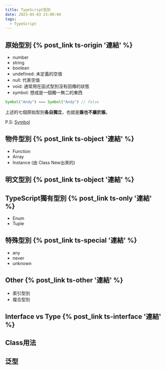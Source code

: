 ```yaml
---
title: TypeScript型別
date: 2023-05-03 23:00:04
tags: 
  - TypeScript
---
```


## 原始型別 {% post_link ts-origin '連結' %}
- number
- string
- boolean
- undefined:  未定義的空值
- null: 代表空值
- void: 通常用在函式型別沒有回傳的狀態
- symbol: 想成是一個獨一無二的東西
```javascript
Symbol("Andy") === Symbol("Andy") // false
```

上述的七個原始型別<b>各自獨立</b>，也就是<b>誰也不屬於誰</b>。

P.S: [Symbol](https://developer.mozilla.org/en-US/docs/Web/JavaScript/Reference/Global_Objects/Symbol)

## 物件型別 {% post_link ts-object '連結' %}
- Function
- Array
- Instance (由 Class New出來的)

## 明文型別 {% post_link ts-object '連結' %}

## TypeScript獨有型別 {% post_link ts-only '連結' %}
- Enum
- Tuple

## 特殊型別 {% post_link ts-special '連結' %}
- any
- never
- unknown

## Other {% post_link ts-other '連結' %}
- 索引型別
- 複合型別

## Interface vs Type {% post_link ts-interface '連結' %}

## Class用法

## 泛型


